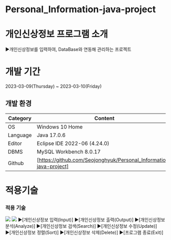 # Personal_Information-java-project
# 개인신상정보 프로그램 소개
▶개인신상정보를 입력하여, DataBase와 연동해 관리하는 프로젝트
# 개발 기간
2023-03-09(Thursday) ~ 2023-03-10(Friday)
## 개발 환경
| Category | Content |
| --- | --- |
| OS | Windows 10 Home |
| Language | Java 17.0.6 |
| Editor | Eclipse IDE 2022-06 (4.24.0) |
| DBMS | MySQL Workbench 8.0.17 |
| Github | [https://github.com/Seojonghyuk/Personal_Information-java-project] |
# 적용기술
### 적용 기술
<img src="https://img.shields.io/badge/-Java-orange">
<img src="https://img.shields.io/badge/-MySql-blue">
▶[개인신상정보 입력(Input)]
▶[개인신상정보 출력(Output)]
▶[개인신상정보 분석(Analyze)]
▶[개인신상정보 검색(Search)]
▶[개인신상정보 수정(Update)]
▶[개인신상정보 정렬(Sort)]
▶[개인신상정보 삭제(Delete)]
▶[프로그램 종료(Exit)]
